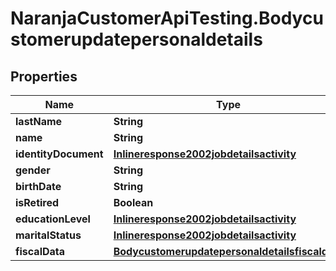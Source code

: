 # NaranjaCustomerApiTesting.Bodycustomerupdatepersonaldetails

## Properties

Name | Type | Description | Notes
------------ | ------------- | ------------- | -------------
**lastName** | **String** |  | [optional] 
**name** | **String** |  | [optional] 
**identityDocument** | [**Inlineresponse2002jobdetailsactivity**](Inlineresponse2002jobdetailsactivity.md) |  | [optional] 
**gender** | **String** |  | [optional] 
**birthDate** | **String** |  | [optional] 
**isRetired** | **Boolean** |  | [optional] 
**educationLevel** | [**Inlineresponse2002jobdetailsactivity**](Inlineresponse2002jobdetailsactivity.md) |  | [optional] 
**maritalStatus** | [**Inlineresponse2002jobdetailsactivity**](Inlineresponse2002jobdetailsactivity.md) |  | [optional] 
**fiscalData** | [**Bodycustomerupdatepersonaldetailsfiscaldata**](Bodycustomerupdatepersonaldetailsfiscaldata.md) |  | [optional] 


